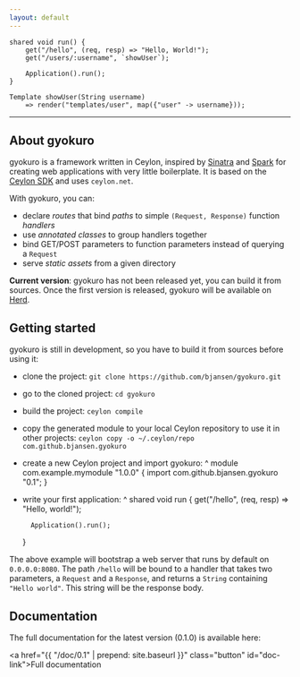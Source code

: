```yaml
---
layout: default
---
```


<div class="hero-code">

<pre><code>shared void run() {
    get("/hello", (req, resp) => "Hello, World!");
    get("/users/:username", `showUser`);

    Application().run();
}

Template showUser(String username)
    => render("templates/user", map({"user" -> username}));</code></pre>

</div>

<hr>

## About gyokuro

gyokuro is a framework written in Ceylon, inspired by [Sinatra](http://www.sinatrarb.com/)
and [Spark](http://sparkjava.com/) for creating web applications with very little boilerplate.
It is based on the [Ceylon SDK](https://github.com/ceylon/ceylon-sdk) and uses `ceylon.net`.

With gyokuro, you can:

* declare *routes* that bind *paths* to simple `(Request, Response)` function *handlers*
* use *annotated classes* to group handlers together
* bind GET/POST parameters to function parameters instead of querying a `Request`
* serve *static assets* from a given directory

**Current version**: gyokuro has not been released yet, you can build it from sources.
Once the first version is released, gyokuro will be available on [Herd](https://herd.ceylon-lang.org).

## Getting started

gyokuro is still in development, so you have to build it from sources before using it:

* clone the project: `git clone https://github.com/bjansen/gyokuro.git`
* go to the cloned project: `cd gyokuro`
* build the project: `ceylon compile`
* copy the generated module to your local Ceylon repository to use it in other projects:
 `ceylon copy -o ~/.ceylon/repo com.github.bjansen.gyokuro` 
* create a new Ceylon project and import gyokuro:
^
    module com.example.mymodule "1.0.0" {
        import com.github.bjansen.gyokuro "0.1";
    }
  
* write your first application:
^
    shared void run {
        get("/hello", (req, resp) => "Hello, world!");
    
        Application().run();
    }

The above example will bootstrap a web server that runs by default on `0.0.0.0:8080`. The
path `/hello` will be bound to a handler that takes two parameters, a `Request` and a `Response`,
and returns a `String` containing `"Hello world"`. This string will be the response body.

## Documentation

The full documentation for the latest version (0.1.0) is available here:

<a href="{{ "/doc/0.1" | prepend: site.baseurl }}" class="button" id="doc-link"><span>Full documentation</span></a>

<br/>